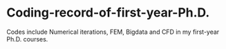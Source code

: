 # Coding-record-of-first-year-Ph.D.
Codes include Numerical iterations, FEM, Bigdata and CFD in my first-year Ph.D. courses.
